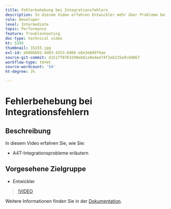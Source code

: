 ```yaml
---
title: Fehlerbehebung bei Integrationsfehlern
description: In diesem Video erfahren Entwickler mehr über Probleme bei der A4T-Integration.
role: Developer
level: Intermediate
topic: Performance
feature: Troubleshooting
doc-type: technical video
kt: 5395
thumbnail: 35155.jpg
exl-id: eb00bb01-4d03-4153-b866-e6e3e8d979ae
source-git-commit: d1517f0763290eb61a9e4eef4f2eb215a9cdd667
workflow-type: tm+mt
source-wordcount: '54'
ht-degree: 3%

---
```


# Fehlerbehebung bei Integrationsfehlern

## Beschreibung

In diesem Video erfahren Sie, wie Sie:

* A4T-Integrationsprobleme erläutern

## Vorgesehene Zielgruppe

* Entwickler

>[!VIDEO](https://video.tv.adobe.com/v/35155/?quality=12)

Weitere Informationen finden Sie in der [Dokumentation](https://experienceleague.adobe.com/docs/target/using/integrate/a4t/troubleshoot-a4t/a4t-troubleshooting.html?lang=en).
